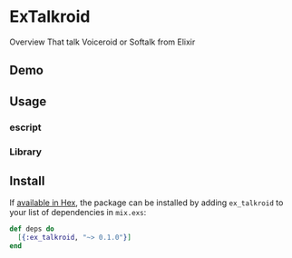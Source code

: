 ExTalkroid
====

Overview
That talk Voiceroid or Softalk from Elixir

## Demo

## Usage

### escript

### Library

## Install

If [available in Hex](https://hex.pm/docs/publish), the package can be installed
by adding `ex_talkroid` to your list of dependencies in `mix.exs`:

```elixir
def deps do
  [{:ex_talkroid, "~> 0.1.0"}]
end
```
